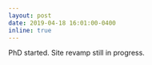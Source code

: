 ```yaml
---
layout: post
date: 2019-04-18 16:01:00-0400
inline: true
---
```


PhD started. Site revamp still in progress. 
